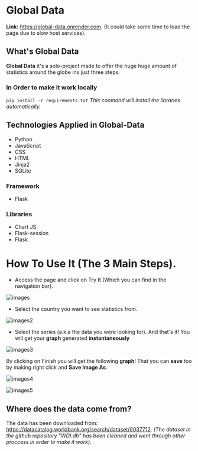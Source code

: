 # Global Data
**Link:** https://global-data.onrender.com. (It could take some time to load the page due to slow host services).

## What's Global Data

**Global Data** it's a solo-project made to offer the huge huge amount of statistics around the globe ins just three steps.

### In Order to make it work locally

``` pip install -r requirements.txt ```
*This coomand will install the libraries automatically.*

## Technologies Applied in Global-Data

- Python
- JavaScript
- CSS
- HTML
- Jinja2
- SQLite

### Framework
- Flask

### Libraries
- Chart JS
- Flask-session
- Flask

# How To Use It (The 3 Main Steps).
- Access the page and click on Try It (Which you can find in the navigation bar).




![images](https://github.com/sergiosoftdev/GlobalData/assets/69803283/eed65a5e-e860-45f8-bde3-499d565e90fe)






- Select the country you want to see statistics from.





![images2](https://github.com/sergiosoftdev/GlobalData/assets/69803283/6ee29945-8f3c-4b32-9d08-8994e21fb552)





- Select the series (a.k.a the data you were looking for). And that's it! You will get your **graph** generated **instantaneously**




![images3](https://github.com/sergiosoftdev/GlobalData/assets/69803283/6f28baeb-da12-4c79-a16c-7ec51045c0f5)






By clicking on Finish you will get the following **graph**! That you can **save** too by making right click and **Save Image As**.




![images4](https://github.com/sergiosoftdev/GlobalData/assets/69803283/151ab105-ebe8-452a-93e7-ffd269209386)




![images5](https://github.com/sergiosoftdev/GlobalData/assets/69803283/4dc19281-a0a8-4913-959d-110d79e83a48)




## Where does the data come from?
The data has been downloaded from: https://datacatalog.worldbank.org/search/dataset/0037712.
*(The dataset in the github repository "WDI.db" has been cleaned and went through other proccess in order to make it work).*
